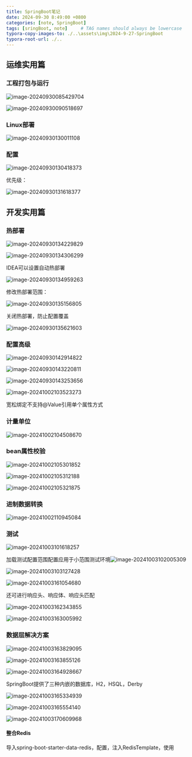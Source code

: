 ```yaml
---
title: SpringBoot笔记
date: 2024-09-30 8:49:00 +0800
categories: [note, SpringBoot]
tags: [sringBoot, note]     # TAG names should always be lowercase
typora-copy-images-to: ./..\assets\img\2024-9-27-SpringBoot
typora-root-url: ./..
---
```


## 运维实用篇

### 工程打包与运行

![image-20240930085429704](/assets/img/2024-9-27-SpringBoot/image-20240930085429704.png)

![image-20240930090518697](/assets/img/2024-9-27-SpringBoot/image-20240930090518697.png)

### Linux部署

![image-20240930130011108](/assets/img/2024-9-27-SpringBoot/image-20240930130011108.png)

### 配置

![image-20240930130418373](/assets/img/2024-9-27-SpringBoot/image-20240930130418373.png)

优先级：

![image-20240930131618377](/assets/img/2024-9-27-SpringBoot/image-20240930131618377.png)

## 开发实用篇

### 热部署

![image-20240930134229829](/assets/img/2024-9-27-SpringBoot/image-20240930134229829.png)

![image-20240930134306299](/assets/img/2024-9-27-SpringBoot/image-20240930134306299.png)

IDEA可以设置自动热部署

![image-20240930134959263](/assets/img/2024-9-27-SpringBoot/image-20240930134959263.png)

修改热部署范围：

![image-20240930135156805](/assets/img/2024-9-27-SpringBoot/image-20240930135156805.png)

关闭热部署，防止配置覆盖

![image-20240930135621603](/assets/img/2024-9-27-SpringBoot/image-20240930135621603.png)

### 配置高级

![image-20240930142914822](/assets/img/2024-9-27-SpringBoot/image-20240930142914822.png)

![image-20240930143220811](/assets/img/2024-9-27-SpringBoot/image-20240930143220811.png)

![image-20240930143253656](/assets/img/2024-9-27-SpringBoot/image-20240930143253656.png)

![image-20241002103523273](/assets/img/2024-9-27-SpringBoot/image-20241002103523273.png)

宽松绑定不支持@Value引用单个属性方式

### 计量单位

![image-20241002104508670](/assets/img/2024-9-27-SpringBoot/image-20241002104508670.png)

### bean属性校验

![image-20241002105301852](/assets/img/2024-9-27-SpringBoot/image-20241002105301852.png)

![image-20241002105312188](/assets/img/2024-9-27-SpringBoot/image-20241002105312188.png)

![image-20241002105321875](/assets/img/2024-9-27-SpringBoot/image-20241002105321875.png)

### 进制数据转换

![image-20241002110945084](/assets/img/2024-9-27-SpringBoot/image-20241002110945084.png)

### 测试

![image-20241003101618257](/assets/img/2024-9-27-SpringBoot/image-20241003101618257.png)

加载测试配置范围配置应用于小范围测试环境![image-20241003102005309](/assets/img/2024-9-27-SpringBoot/image-20241003102005309.png)

![image-20241003103127428](/assets/img/2024-9-27-SpringBoot/image-20241003103127428.png)

![image-20241003161054680](/assets/img/2024-9-27-SpringBoot/image-20241003161054680.png)

还可进行响应头、响应体、响应头匹配

![image-20241003162343855](/assets/img/2024-9-27-SpringBoot/image-20241003162343855.png)

![image-20241003163005992](/assets/img/2024-9-27-SpringBoot/image-20241003163005992.png)

### 数据层解决方案

![image-20241003163829095](/assets/img/2024-9-27-SpringBoot/image-20241003163829095.png)

![image-20241003163855126](/assets/img/2024-9-27-SpringBoot/image-20241003163855126.png)

![image-20241003164928667](/assets/img/2024-9-27-SpringBoot/image-20241003164928667.png)

SpringBoot提供了三种内嵌的数据库，H2，HSQL，Derby

![image-20241003165334939](/assets/img/2024-9-27-SpringBoot/image-20241003165334939.png)

![image-20241003165554140](/assets/img/2024-9-27-SpringBoot/image-20241003165554140.png)

![image-20241003170609968](/assets/img/2024-9-27-SpringBoot/image-20241003170609968.png)

#### 整合Redis

导入spring-boot-starter-data-redis，配置，注入RedisTemplate，使用
